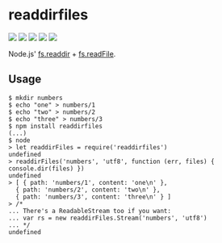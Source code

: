 # readdirfiles

[![][build-img]][build]
[![][coverage-img]][coverage]
[![][dependencies-img]][dependencies]
[![][devdependencies-img]][devdependencies]
[![][npm-img]][npm]

Node.js' [fs.readdir] + [fs.readFile].

[build]:               https://travis-ci.org/tallesl/node-readdirfiles
[build-img]:           https://travis-ci.org/tallesl/node-readdirfiles.svg
[coverage]:            https://coveralls.io/r/tallesl/node-readdirfiles?branch=master
[coverage-img]:        https://coveralls.io/repos/tallesl/node-readdirfiles/badge.svg?branch=master
[dependencies]:        https://david-dm.org/tallesl/node-readdirfiles
[dependencies-img]:    https://david-dm.org/tallesl/node-readdirfiles.svg
[devdependencies]:     https://david-dm.org/tallesl/node-readdirfiles#info=devDependencies
[devDependencies-img]: https://david-dm.org/tallesl/node-readdirfiles/dev-status.svg
[npm]:                 https://npmjs.com/package/readdirfiles
[npm-img]:             https://badge.fury.io/js/readdirfiles.svg

[fs.readdir]:          http://nodejs.org/api/fs.html#fs_fs_readdir_path_callback
[fs.readFile]:         http://nodejs.org/api/fs.html#fs_fs_readfile_filename_options_callback

## Usage

```
$ mkdir numbers
$ echo "one" > numbers/1
$ echo "two" > numbers/2
$ echo "three" > numbers/3
$ npm install readdirfiles
(...)
$ node
> let readdirFiles = require('readdirfiles')
undefined
> readdirFiles('numbers', 'utf8', function (err, files) { console.dir(files) })
undefined
> [ { path: 'numbers/1', content: 'one\n' },
  { path: 'numbers/2', content: 'two\n' },
  { path: 'numbers/3', content: 'three\n' } ]
> /*
... There's a ReadableStream too if you want:
... var rs = new readdirFiles.Stream('numbers', 'utf8')
... */
undefined
```

